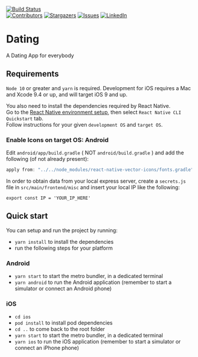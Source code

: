 [![Build Status][travis-image]][travis-url]  
[![Contributors][contributors-shield]][contributors-url]
[![Stargazers][stars-shield]][stars-url]
[![Issues][issues-shield]][issues-url]
[![LinkedIn][linkedin-shield]][linkedin-url]

# Dating

A Dating App for everybody

## Requirements

`Node 10` or greater and `yarn` is required. Development for iOS requires a Mac and Xcode 9.4 or up, and will target iOS 9 and up.

You also need to install the dependencies required by React Native.  
Go to the [React Native environment setup](https://reactnative.dev/docs/environment-setup), then select `React Native CLI Quickstart` tab.  
Follow instructions for your given `development OS` and `target OS`.

### Enable Icons on target OS: Android

Edit `android/app/build.gradle` ( NOT `android/build.gradle` ) and add the following (of not already present):

```gradle
apply from: "../../node_modules/react-native-vector-icons/fonts.gradle"
```

In order to obtain data from your local express server, create a `secrets.js` file in `src/main/frontend/misc` and insert your local IP like the following:

```
export const IP = 'YOUR_IP_HERE'
```

## Quick start

You can setup and run the project by running:

-   `yarn install` to install the dependencies
-   run the following steps for your platform

### Android

-   `yarn start` to start the metro bundler, in a dedicated terminal
-   `yarn android` to run the Android application (remember to start a simulator or connect an Android phone)

### iOS

-   `cd ios`
-   `pod install` to install pod dependencies
-   `cd ..` to come back to the root folder
-   `yarn start` to start the metro bundler, in a dedicated terminal
-   `yarn ios` to run the iOS application (remember to start a simulator or connect an iPhone phone)

<!-- MARKDOWN LINKS & IMAGES -->
<!-- https://www.markdownguide.org/basic-syntax/#reference-style-links -->

[travis-image]: https://travis-ci.com/domi877/Dating.svg?branch=main
[travis-url]: https://travis-ci.com/domi877/Dating
[contributors-shield]: https://img.shields.io/github/contributors/domi877/Dating.svg?style=for-the-badge
[contributors-url]: https://github.com/domi877/Dating/graphs/contributors
[stars-shield]: https://img.shields.io/github/stars/domi877/Dating.svg?style=for-the-badge
[stars-url]: https://github.com/domi877/Dating/stargazers
[issues-shield]: https://img.shields.io/github/issues/domi877/Dating.svg?style=for-the-badge
[issues-url]: https://github.com/domi877/Dating/issues
[linkedin-shield]: https://img.shields.io/badge/-LinkedIn-black.svg?style=for-the-badge&logo=linkedin&colorB=555
[linkedin-url]: https://www.linkedin.com/in/dominik-iffland-48a727202/
